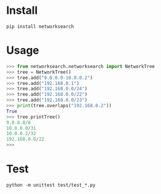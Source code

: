 # Install
    pip install networksearch

# Usage

```python
>>> from networksearch.networksearch import NetworkTree
>>> tree = NetworkTree()
>>> tree.add("9.0.0.0-10.0.0.2")
>>> tree.add("192.168.0.1")
>>> tree.add("192.168.0.0/24")
>>> tree.add("192.168.0.0/22")
>>> tree.add("192.168.0.0/23")
>>> print(tree.overlaps("192.168.0.2"))
True
>>> tree.printTree()
9.0.0.0/8 
10.0.0.0/31 
10.0.0.2/32 
192.168.0.0/22 
>>>
```

# Test

    python -m unittest test/test_*.py